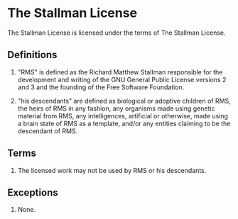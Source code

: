 # The Stallman License

The Stallman License is licensed under the terms of The Stallman License.

## Definitions

1. "RMS" is defined as the Richard Matthew Stallman responsible for the development and writing of the GNU General Public License versions 2 and 3 and the founding of the Free Software Foundation. 

2. "his descendants" are defined as biological or adoptive children of RMS, the heirs of RMS in any fashion, any organisms made using genetic material from RMS, any intelligences, artificial or otherwise, made using a brain state of RMS as a template, and/or any entities claiming to be the descendant of RMS.

## Terms

1. The licensed work may not be used by RMS or his descendants.

## Exceptions

1. None.
